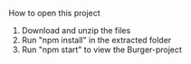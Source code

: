 How to open this project

1) Download and unzip the files
2) Run "npm install" in the extracted folder
3) Run "npm start" to view the Burger-project
